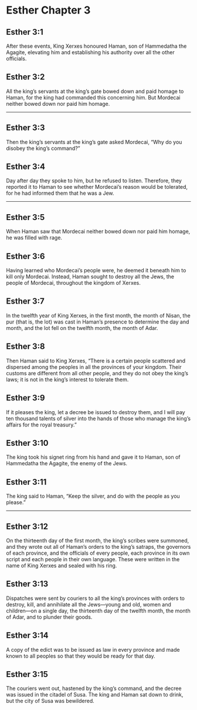 # Esther Chapter 3

## Esther 3:1

After these events, King Xerxes honoured Haman, son of Hammedatha the Agagite, elevating him and establishing his authority over all the other officials.

## Esther 3:2

All the king’s servants at the king’s gate bowed down and paid homage to Haman, for the king had commanded this concerning him. But Mordecai neither bowed down nor paid him homage.

---

## Esther 3:3

Then the king’s servants at the king’s gate asked Mordecai, “Why do you disobey the king’s command?”

## Esther 3:4

Day after day they spoke to him, but he refused to listen. Therefore, they reported it to Haman to see whether Mordecai’s reason would be tolerated, for he had informed them that he was a Jew.

---

## Esther 3:5

When Haman saw that Mordecai neither bowed down nor paid him homage, he was filled with rage.

## Esther 3:6

Having learned who Mordecai’s people were, he deemed it beneath him to kill only Mordecai. Instead, Haman sought to destroy all the Jews, the people of Mordecai, throughout the kingdom of Xerxes.

## Esther 3:7

In the twelfth year of King Xerxes, in the first month, the month of Nisan, the pur (that is, the lot) was cast in Haman’s presence to determine the day and month, and the lot fell on the twelfth month, the month of Adar.

## Esther 3:8

Then Haman said to King Xerxes, “There is a certain people scattered and dispersed among the peoples in all the provinces of your kingdom. Their customs are different from all other people, and they do not obey the king’s laws; it is not in the king’s interest to tolerate them.

## Esther 3:9

If it pleases the king, let a decree be issued to destroy them, and I will pay ten thousand talents of silver into the hands of those who manage the king’s affairs for the royal treasury.”

## Esther 3:10

The king took his signet ring from his hand and gave it to Haman, son of Hammedatha the Agagite, the enemy of the Jews.

## Esther 3:11

The king said to Haman, “Keep the silver, and do with the people as you please.”

---

## Esther 3:12

On the thirteenth day of the first month, the king’s scribes were summoned, and they wrote out all of Haman’s orders to the king’s satraps, the governors of each province, and the officials of every people, each province in its own script and each people in their own language. These were written in the name of King Xerxes and sealed with his ring.

## Esther 3:13

Dispatches were sent by couriers to all the king’s provinces with orders to destroy, kill, and annihilate all the Jews—young and old, women and children—on a single day, the thirteenth day of the twelfth month, the month of Adar, and to plunder their goods.

## Esther 3:14

A copy of the edict was to be issued as law in every province and made known to all peoples so that they would be ready for that day.

## Esther 3:15

The couriers went out, hastened by the king’s command, and the decree was issued in the citadel of Susa. The king and Haman sat down to drink, but the city of Susa was bewildered.
